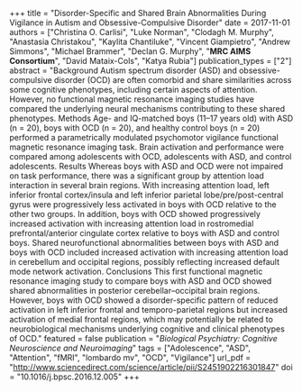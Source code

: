 +++
title = "Disorder-Specific and Shared Brain Abnormalities During Vigilance in Autism and Obsessive-Compulsive Disorder"
date = 2017-11-01
authors = ["Christina O. Carlisi", "Luke Norman", "Clodagh M. Murphy", "Anastasia Christakou", "Kaylita Chantiluke", "Vincent Giampietro", "Andrew Simmons", "Michael Brammer", "Declan G. Murphy", "**MRC AIMS Consortium**", "David Mataix-Cols", "Katya Rubia"]
publication_types = ["2"]
abstract = "Background Autism spectrum disorder (ASD) and obsessive-compulsive disorder (OCD) are often comorbid and share similarities across some cognitive phenotypes, including certain aspects of attention. However, no functional magnetic resonance imaging studies have compared the underlying neural mechanisms contributing to these shared phenotypes. Methods Age- and IQ-matched boys (11–17 years old) with ASD (n = 20), boys with OCD (n = 20), and healthy control boys (n = 20) performed a parametrically modulated psychomotor vigilance functional magnetic resonance imaging task. Brain activation and performance were compared among adolescents with OCD, adolescents with ASD, and control adolescents. Results Whereas boys with ASD and OCD were not impaired on task performance, there was a significant group by attention load interaction in several brain regions. With increasing attention load, left inferior frontal cortex/insula and left inferior parietal lobe/pre/post-central gyrus were progressively less activated in boys with OCD relative to the other two groups. In addition, boys with OCD showed progressively increased activation with increasing attention load in rostromedial prefrontal/anterior cingulate cortex relative to boys with ASD and control boys. Shared neurofunctional abnormalities between boys with ASD and boys with OCD included increased activation with increasing attention load in cerebellum and occipital regions, possibly reflecting increased default mode network activation. Conclusions This first functional magnetic resonance imaging study to compare boys with ASD and OCD showed shared abnormalities in posterior cerebellar–occipital brain regions. However, boys with OCD showed a disorder-specific pattern of reduced activation in left inferior frontal and temporo-parietal regions but increased activation of medial frontal regions, which may potentially be related to neurobiological mechanisms underlying cognitive and clinical phenotypes of OCD."
featured = false
publication = "*Biological Psychiatry: Cognitive Neuroscience and Neuroimaging*"
tags = ["Adolescence", "ASD", "Attention", "fMRI", "lombardo mv", "OCD", "Vigilance"]
url_pdf = "http://www.sciencedirect.com/science/article/pii/S2451902216301847"
doi = "10.1016/j.bpsc.2016.12.005"
+++

